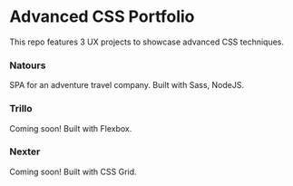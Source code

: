 # Advanced CSS Portfolio

This repo features 3 UX projects to showcase advanced CSS techniques.

### Natours

SPA for an adventure travel company. Built with Sass, NodeJS.

### Trillo

Coming soon! Built with Flexbox.

### Nexter

Coming soon! Built with CSS Grid.